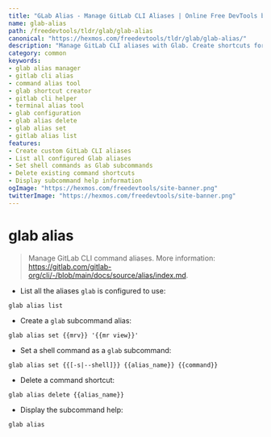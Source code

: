 ```yaml
---
title: "GLab Alias - Manage GitLab CLI Aliases | Online Free DevTools by Hexmos"
name: glab-alias
path: /freedevtools/tldr/glab/glab-alias
canonical: "https://hexmos.com/freedevtools/tldr/glab/glab-alias/"
description: "Manage GitLab CLI aliases with Glab. Create shortcuts for common GitLab commands, simplify workflows, and increase efficiency. Free online tool, no registration required."
category: common
keywords:
- glab alias manager
- gitlab cli alias
- command alias tool
- glab shortcut creator
- gitlab cli helper
- terminal alias tool
- glab configuration
- glab alias delete
- glab alias set
- gitlab alias list
features:
- Create custom GitLab CLI aliases
- List all configured Glab aliases
- Set shell commands as Glab subcommands
- Delete existing command shortcuts
- Display subcommand help information
ogImage: "https://hexmos.com/freedevtools/site-banner.png"
twitterImage: "https://hexmos.com/freedevtools/site-banner.png"
---
```


# glab alias

> Manage GitLab CLI command aliases.
> More information: <https://gitlab.com/gitlab-org/cli/-/blob/main/docs/source/alias/index.md>.

- List all the aliases `glab` is configured to use:

`glab alias list`

- Create a `glab` subcommand alias:

`glab alias set {{mrv}} '{{mr view}}'`

- Set a shell command as a `glab` subcommand:

`glab alias set {{[-s|--shell]}} {{alias_name}} {{command}}`

- Delete a command shortcut:

`glab alias delete {{alias_name}}`

- Display the subcommand help:

`glab alias`
